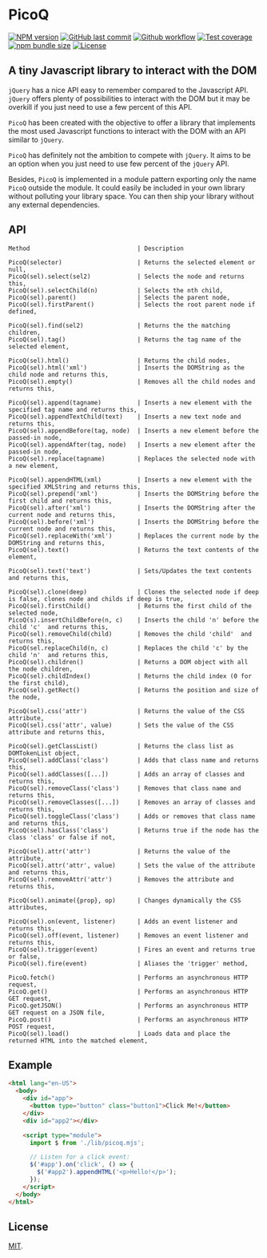 # PicoQ

[![NPM version][npm-image]][npm-url]
[![GitHub last commit][commit-image]][commit-url]
[![Github workflow][ci-image]][ci-url]
[![Test coverage][coveralls-image]][coveralls-url]
[![npm bundle size][npm-bundle-size-image]][npm-bundle-size-url]
[![License][license-image]](LICENSE.md)


## A tiny Javascript library to interact with the DOM

`jQuery` has a nice API easy to remember compared to the Javascript API. `jQuery` offers plenty of possibilities to interact with the DOM but it may be overkill if you just need to use a few percent of this API.

`PicoQ` has been created with the objective to offer a library that implements the most used Javascript functions to interact with the DOM with an API similar to `jQuery`.

`PicoQ` has definitely not the ambition to compete with `jQuery`. It aims to be an option when you just need to use few percent of the `jQuery` API.

Besides, `PicoQ` is implemented in a module pattern exporting only the name `PicoQ` outside the module. It could easily be included in your own library without polluting your library space. You can then ship your library without any external dependencies.


## API

```
Method                              | Description
```
```
PicoQ(selector)                     | Returns the selected element or null,
PicoQ(sel).select(sel2)             | Selects the node and returns this,
PicoQ(sel).selectChild(n)           | Selects the nth child,
PicoQ(sel).parent()                 | Selects the parent node,
PicoQ(sel).firstParent()            | Selects the root parent node if defined,

PicoQ(sel).find(sel2)               | Returns the the matching children,
PicoQ(sel).tag()                    | Returns the tag name of the selected element,

PicoQ(sel).html()                   | Returns the child nodes,
PicoQ(sel).html('xml')              | Inserts the DOMString as the child node and returns this,
PicoQ(sel).empty()                  | Removes all the child nodes and returns this,

PicoQ(sel).append(tagname)          | Inserts a new element with the specified tag name and returns this,
PicoQ(sel).appendTextChild(text)    | Inserts a new text node and returns this,
PicoQ(sel).appendBefore(tag, node)  | Inserts a new element before the passed-in node,
PicoQ(sel).appendAfter(tag, node)   | Inserts a new element after the passed-in node,
PicoQ(sel).replace(tagname)         | Replaces the selected node with a new element,

PicoQ(sel).appendHTML(xml)          | Inserts a new element with the specified XMLString and returns this,
PicoQ(sel).prepend('xml')           | Inserts the DOMString before the first child and returns this,
PicoQ(sel).after('xml')             | Inserts the DOMString after the current node and returns this,
PicoQ(sel).before('xml')            | Inserts the DOMString before the current node and returns this,
PicoQ(sel).replaceWith('xml')       | Replaces the current node by the DOMString and returns this,
PicoQ(sel).text()                   | Returns the text contents of the element,

PicoQ(sel).text('text')             | Sets/Updates the text contents and returns this,

PicoQ(sel).clone(deep)              | Clones the selected node if deep is false, clones node and childs if deep is true,
PicoQ(sel).firstChild()             | Returns the first child of the selected node,
PicoQ(s).insertChildBefore(n, c)    | Inserts the child 'n' before the child 'c'  and returns this,
PicoQ(sel).removeChild(child)       | Removes the child 'child'  and returns this,
PicoQ(sel.replaceChild(n, c)        | Replaces the child 'c' by the child 'n'  and returns this,
PicoQ(sel).children()               | Returns a DOM object with all the node children,
PicoQ(sel).childIndex()             | Returns the child index (0 for the first child),
PicoQ(sel).getRect()                | Returns the position and size of the node,

PicoQ(sel).css('attr')              | Returns the value of the CSS attribute,
PicoQ(sel).css('attr', value)       | Sets the value of the CSS attribute and returns this,

PicoQ(sel).getClassList()           | Returns the class list as DOMTokenList object,
PicoQ(sel).addClass('class')        | Adds that class name and returns this,
PicoQ(sel).addClasses([...])        | Adds an array of classes and returns this,
PicoQ(sel).removeClass('class')     | Removes that class name and returns this,
PicoQ(sel).removeClasses([...])     | Removes an array of classes and returns this,
PicoQ(sel).toggleClass('class')     | Adds or removes that class name and returns this,
PicoQ(sel).hasClass('class')        | Returns true if the node has the class 'class' or false if not,

PicoQ(sel).attr('attr')             | Returns the value of the attribute,
PicoQ(sel).attr('attr', value)      | Sets the value of the attribute and returns this,
PicoQ(sel).removeAttr('attr')       | Removes the attribute and returns this,

PicoQ(sel).animate({prop}, op)      | Changes dynamically the CSS attributes,

PicoQ(sel).on(event, listener)      | Adds an event listener and returns this,
PicoQ(sel).off(event, listener)     | Removes an event listener and returns this,
PicoQ(sel).trigger(event)           | Fires an event and returns true or false,
PicoQ(sel).fire(event)              | Aliases the 'trigger' method,

PicoQ.fetch()                       | Performs an asynchronous HTTP request,
PicoQ.get()                         | Performs an asynchronous HTTP GET request,
PicoQ.getJSON()                     | Performs an asynchronous HTTP GET request on a JSON file,
PicoQ.post()                        | Performs an asynchronous HTTP POST request,
PicoQ(sel).load()                   | Loads data and place the returned HTML into the matched element,
```

## Example

```html
<html lang="en-US">
  <body>
    <div id="app">
      <button type="button" class="button1">Click Me!</button>
    </div>
    <div id="app2"></div>

    <script type="module">
      import $ from './lib/picoq.mjs';

      // Listen for a click event:
      $('#app').on('click', () => {
        $('#app2').appendHTML('<p>Hello!</p>');
      });
    </script>
  </body>
</html>
```


## License

[MIT](LICENSE.md).

<!--- URls -->

[npm-image]: https://img.shields.io/npm/v/picoq.svg?style=flat-square
[release-image]: https://img.shields.io/github/release/jclo/picoq.svg?include_prereleases&style=flat-square
[commit-image]: https://img.shields.io/github/last-commit/jclo/picoq.svg?style=flat-square
[ci-image]: https://github.com/jclo/picoq/actions/workflows/ci.yml/badge.svg
[coveralls-image]: https://img.shields.io/coveralls/jclo/picoq/master.svg?style=flat-square
[npm-bundle-size-image]: https://img.shields.io/bundlephobia/minzip/picoq.svg?style=flat-square
[license-image]: https://img.shields.io/npm/l/picoq.svg?style=flat-square

[npm-url]: https://www.npmjs.com/package/picoq
[release-url]: https://github.com/jclo/picoq/tags
[commit-url]: https://github.com/jclo/picoq/commits/master
[ci-url]: https://github.com/jclo/picoq/actions/workflows/ci.yml
[coveralls-url]: https://coveralls.io/github/jclo/picoq?branch=master
[npm-bundle-size-url]: https://img.shields.io/bundlephobia/minzip/picoq
[license-url]: http://opensource.org/licenses/MIT
